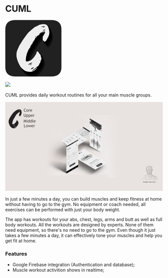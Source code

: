 # CUML

![](https://github.com/sathish30r/CUML/blob/master/app/src/main/res/drawable/app_icon.png)

![](https://img.shields.io/github/release/pandao/editor.md.svg)

CUML provides daily workout routines for all your main muscle groups.

![alt text](https://github.com/sathish30r/CUML/blob/master/app/src/main/res/drawable/cumlWallpaper2.jpg?raw=true)

In just a few minutes a day, you can build muscles and keep fitness at home without having to go to the gym. No equipment or coach needed, all exercises can be performed with just your body weight.  

The app has workouts for your abs, chest, legs, arms and butt as well as full body workouts. All the workouts are designed by experts. None of them need equipment, so there's no need to go to the gym. Even though it just takes a few minutes a day, it can effectively tone your muscles and help you get fit at home.

### Features

- Google Firebase integration (Authentication and database);
- Muscle workout activition shows in realtime;
